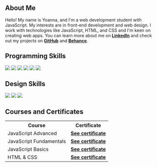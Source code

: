 <meta name="keywords" content="yopopova, Yoanna Popova, GitHub, JavaScript, HTML, CSS">
<meta name="description" content="Yoanna Popova's Github Profile Page">

<h2>About Me</h2>
<p>Hello! My name is Yoanna, and I'm a web development student with JavaScript. My interests are in front-end development and web design. I work with technologies like JavaScript, HTML, and CSS and I'm keen on creating web apps. You can learn more about me on <a href="https://bg.linkedin.com/in/yopopova"><strong>LinkedIn</strong></a> and check out my projects on <a href="https://github.com/yopopova"><strong>GitHub</strong></a> and <a href="https://www.behance.net/yopopova"><strong>Behance</strong></a>.</p>

<h2>Programming Skills</h2>
<div>
  <img src="https://img.shields.io/badge/JavaScript-F7DF1E.svg?style=for-the-badge&logo=JavaScript&logoColor=black" />
  <img src="https://img.shields.io/badge/HTML5-E34F26.svg?style=for-the-badge&logo=HTML5&logoColor=white" />
  <img src="https://img.shields.io/badge/CSS3-1572B6.svg?style=for-the-badge&logo=CSS3&logoColor=white" />
  <img src="https://img.shields.io/badge/Git-F05032.svg?style=for-the-badge&logo=Git&logoColor=white" />
  <img src="https://img.shields.io/badge/Postman-FF6C37.svg?style=for-the-badge&logo=Postman&logoColor=white" />
  <img src="https://img.shields.io/badge/Visual%20Studio%20Code-007ACC.svg?style=for-the-badge&logo=Visual-Studio-Code&logoColor=white" />
</div>

<h2>Design Skills</h2>
<div>
  <img src="https://img.shields.io/badge/Adobe%20Photoshop-31A8FF.svg?style=for-the-badge&logo=Adobe-Photoshop&logoColor=white" />
  <img src="https://img.shields.io/badge/Adobe%20Illustrator-FF9A00.svg?style=for-the-badge&logo=Adobe-Illustrator&logoColor=white" />
  <img src="https://img.shields.io/badge/Adobe%20InDesign-FF3366.svg?style=for-the-badge&logo=Adobe-InDesign&logoColor=white" />
</div>

<h2>Courses and Certificates</h2>
<div>
<table>
  <tr>
    <th>Course</th>
    <th>Certificate</th>
  </tr>
  <tr>
    <td>JavaScript Advanced</td>
    <td><a href="https://softuni.bg/certificates/details/130608/93453a1a"><strong>See certificate</strong></a></td>
  </tr>
  <tr>
    <td>JavaScript Fundamentals</td>
    <td><a href="https://softuni.bg/certificates/details/119696/7a712fd5"><strong>See certificate</strong></a></td>
  </tr>
  <tr>
    <td>JavaScript Basics</td>
    <td><a href="https://softuni.bg/certificates/details/107571/c144cd5c"><strong>See certificate</strong></a></td>
  </tr>
  <tr>
    <td>HTML & CSS</td>
    <td><a href="https://softuni.bg/certificates/details/75541/966be246"><strong>See certificate</strong></a></td>
  </tr>
</table>
</div>

<!---
yopopova/yopopova is a ✨ special ✨ repository because its `README.md` (this file) appears on your GitHub profile.
You can click the Preview link to take a look at your changes.
--->
